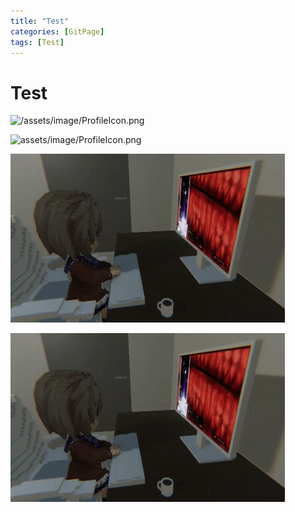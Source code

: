 ```yaml
---
title: "Test"
categories: [GitPage]
tags: [Test]
---
```


# Test

![/assets/image/ProfileIcon.png]()

![assets/image/ProfileIcon.png]()

![](/Image/screen.gif)

![](Image/screen.gif)